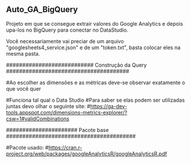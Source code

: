 ## Auto_GA_BigQuery
Projeto em que se consegue extrair valores do Google Analytics e depois upa-los no BigQuery para conectar no DataStudio.

Você necessariamente vai preciar de um arquivo "googlesheets4_service.json" e de um "token.txt", basta colocar eles na mesma pasta.



########################### Construção da Query  ######################################

#Ao escolher as dimensões e as métricas deve-se observar exatamente o que você quer

#Funciona tal qual o Data Studio
#Para saber se elas podem ser utilizadas juntas devo olhar o seguinte site:
#https://ga-dev-tools.appspot.com/dimensions-metrics-explorer/?csw=1#validCombinations


###################### Pacote base  ########################################

#Pacote usado: 
#https://cran.r-project.org/web/packages/googleAnalyticsR/googleAnalyticsR.pdf
